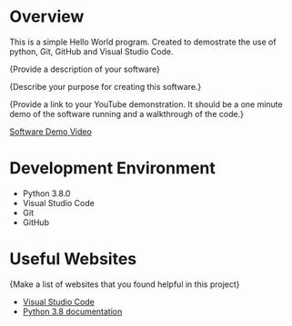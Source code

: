 # Overview

This is a simple Hello World program. Created to demostrate the use of python, Git, GitHub and Visual Studio Code. 

{Provide a description of your software}

{Describe your purpose for creating this software.}

{Provide a link to your YouTube demonstration.  It should be a one minute demo of the software running and a walkthrough of the code.}

[Software Demo Video](http://youtube.link.goes.here)

# Development Environment

* Python 3.8.0
* Visual Studio Code
* Git
* GitHub

# Useful Websites

{Make a list of websites that you found helpful in this project}
* [Visual Studio Code](https://code.visualstudio.com/download)
* [Python 3.8 documentation](https://docs.python.org/3/)
